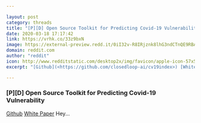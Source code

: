 ```yaml
---

layout: post
category: threads
title: "[P][D] Open Source Toolkit for Predicting Covid-19 Vulnerability"
date: 2020-03-18 17:17:42
link: https://vrhk.co/33z9bxN
image: https://external-preview.redd.it/0iI32v-R8IRjznk8lhG3ndCTnQE9RBANCy2bEfTYQpo.jpg?width=205&height=107.329842932&auto=webp&crop=205:107.329842932,smart&s=b2df5f0f5ac7ab863b21b53f8c3c36d285ab3a52
domain: reddit.com
author: "reddit"
icon: http://www.redditstatic.com/desktop2x/img/favicon/apple-icon-57x57.png
excerpt: "[Github](<https://github.com/closedloop-ai/cv19index>) [White Paper](<https://arxiv.org/abs/2003.07347>) Hey..."

---
```


### [P][D] Open Source Toolkit for Predicting Covid-19 Vulnerability

[Github](<https://github.com/closedloop-ai/cv19index>) [White Paper](<https://arxiv.org/abs/2003.07347>) Hey...